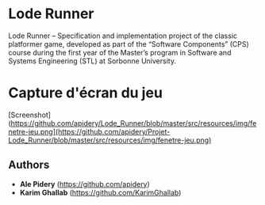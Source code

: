 # Lode Runner

Lode Runner – Specification and implementation project of the classic platformer game, developed as part of the “Software Components” (CPS) course during the first year of the Master’s program in Software and Systems Engineering (STL) at Sorbonne University.

# Capture d'écran du jeu

[Screenshot](https://github.com/apidery/Lode_Runner/blob/master/src/resources/img/fenetre-jeu.png](https://github.com/apidery/Projet-Lode_Runner/blob/master/src/resources/img/fenetre-jeu.png)

## Authors

* **Ale Pidery** (https://github.com/apidery)
* **Karim Ghallab** (https://github.com/KarimGhallab)


